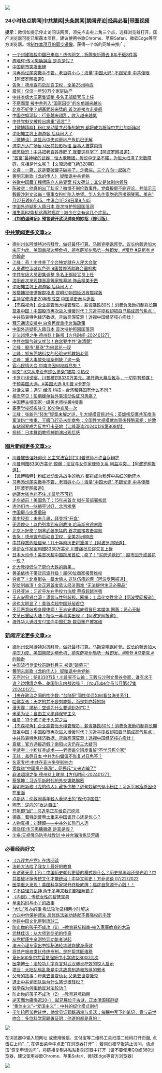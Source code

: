 ![](https://raw.githubusercontent.com/jsvpn/jsproxy/dev/64photo/fqnews-qr.jpg)

<div id="tt">
<h3>24小时热点禁闻|<a href="#%E4%B8%AD%E5%85%B1%E7%A6%81%E9%97%BB%E6%9B%B4%E5%A4%9A%E6%96%87%E7%AB%A0">中共禁闻</a>|<a href="#%E5%9B%BE%E7%89%87%E6%96%B0%E9%97%BB%E6%9B%B4%E5%A4%9A%E6%96%87%E7%AB%A0">头条禁闻</a>|<a href="#%E6%96%B0%E9%97%BB%E8%AF%84%E8%AE%BA%E6%9B%B4%E5%A4%9A%E6%96%87%E7%AB%A0">禁闻评论|<a href="#%E5%BF%85%E7%9C%8B%E7%BB%8F%E5%85%B8%E5%A5%BD%E6%96%87">经典必看</a>|<a href="https://fanb1.xyz/3" target="_blank">带图视频</a></h3>
<div><b>提示：</b>微信如提示停止访问该网页，须先点击右上角三个点，选择浏览器打开。国产浏览器可能已屏蔽本项目，建议使用谷歌Chrome、苹果Safari、微软Edge等官方浏览器。或<a href="%E5%88%B6%E4%BD%9Cgit%E7%A6%81%E9%97%BB%E9%95%9C%E5%83%8F.md">制作本项目的同步镜像</a>，获得一个新的网址来推广。</div>
<ul>

<li><a href="/cnnews/20240128/1993585.md">一个封建独裁中国已来临！热传网文：折腾来折腾去 8年干砸8件事</a></li>
<li><a href="/comments/20240128/1993549.md">周晓辉:传习患胰腺癌 是真是假？</a></li>
<li><a href="/topimagenews/20240128/1993620.md">中国房市突发重磅</a></li>
<li><a href="/topimagenews/20240128/1993655.md">习再添烂尾突撒手不管，老百姓小心！海量“中国大妈” 不跟党走 中共傻眼【阿波罗网报道】</a></li>
<li><a href="/topimagenews/20240128/1993569.md">告急！德州宣布启动自卫权，全美25州响应</a></li>
<li><a href="/ccpdope/20240128/1993529.md">震惊！仅仅一年50万个家庭破产</a></li>
<li><a href="/cbnews/20240128/1993723.md">中共省级大员密集调整 多名正部级官员上任</a></li>
<li><a href="/ccpdope/20240128/1993528.md">不寒而栗 被中共列入“国家囚徒”的名单越来越长</a></li>
<li><a href="/topimagenews/20240128/1993570.md">北京不好使？胡塞武装来猛的 首次直接攻击美舰</a></li>
<li><a href="/finance/20240128/1993674.md">中国空姐现状：行业越来越乱，收入越来越低</a></li>
<li><a href="/ssgc/20240128/1993730.md">中共党魁又被传出病重“谣言”？</a></li>
<li><a href="/topimagenews/20240128/1993700.md">【微博精粹】粉红发动爱共战争的地方 都将成为粉碎中共红的新阵地</a></li>
<li><a href="/cbnews/20240128/1993702.md">沈阳摊主坑上海游客 后续闹大了</a></li>
<li><a href="/ssgc/20240128/1993628.md">〖微博谈〗这显示中央对房地产危机已无解</a></li>
<li><a href="/headline/20240128/1993682.md">济南万达广场反习反共投影标语 当事人披露内情</a></li>
<li><a href="/cnnews/20240128/1993558.md">细思极恐！中共把老百姓养肥了 就要这样宰了【阿波罗网报道】</a></li>
<li><a href="/sohnews/20240128/1993624.md">“首富”最神秘的武器：恒大歌舞团，传说中无坚不摧，为恒大扫清了无数障碍，真相是什么呢？【文昭思绪飞扬320期】</a></li>
<li><a href="/sohnews/20240128/1993766.md">文睿：一尊，这是要破罐子破摔了，走极端，三个方向一起破产</a></li>
<li><a href="/comments/20240128/1993746.md">黄明志新歌《龙的传人》 疑暗讽中共党魁</a></li>
<li><a href="/cnnews/20240128/1993584.md">谷歌中国籍工程师陈立人杀妻案 校友确认：其父是体制内领导</a></li>
<li><a href="/sohnews/20240128/1993563.md">陈破空：他真的出了状况？微博不删伦敦事件。党媒报假不删评论，并暗示王毅跟沙利文谈崩！肇事女粉红陷入绝望。华人名作家胞弟声援钢琴家。美东1月27日晚8点45、中港台1月28日早9点45</a></li>
<li><a href="/cbnews/20240128/1993656.md">中国外逃疑犯入籍日本 首次持护照回国落网</a></li>
<li><a href="/sohnews/20240128/1993568.md">维生素B2能抗这两种癌症！缺少它会有这几个症状。</a></li>
<li><b><a href="/comments/20200207/1272816.md" target="_blank">《刘伯温碑记》预言避开武汉肺炎的妙招（修订版）</a></b></li>
</ul>
</div>

<div class="catlist">
<h3><a href="/cbnews/" target="_blank">中共禁闻</a><span><a href="/cbnews/" target="_blank" rel="nofollow">更多文章>></a></span></h3>
<ul>
<li><a href="/comments/20240128/1993804.md" target="_blank">德州州长阿博特对抗拜登，做好最坏打算。马斯克嘲讽拜登。议长约翰逊加大施压力度。美国南部边境危机，德克萨斯州局势一触即发。#拜登 #马斯克 #约翰逊</a></li>
<li><a href="/cbnews/20240128/1993795.md" target="_blank">江峰：奇！中共养了个台独党就在人民大会堂</a></li>
<li><a href="/cbnews/20240128/1993794.md" target="_blank">人员遭控涉袭以色列 9国暂停资助联合国机构</a></li>
<li><a href="/cbnews/20240128/1993723.md" target="_blank">中共省级大员密集调整 多名正部级官员上任</a></li>
<li><a href="/cbnews/20240128/1993712.md" target="_blank">洛阳首次发现魏晋高等家族墓地 饰品精美无匹</a></li>
<li><a href="/cbnews/20240128/1993702.md" target="_blank">沈阳摊主坑上海游客 后续闹大了</a></li>
<li><a href="/cbnews/20240128/1993701.md" target="_blank">放猫捕鼠惨遭猴群凌虐 昆明动物园延迟救猫挨轰</a></li>
<li><a href="/cbnews/20240128/1993673.md" target="_blank">主持官修清史20年却成空 中国清史泰斗逝世</a></li>
<li><a href="/comments/20240128/1993658.md" target="_blank">【杰森视角】企业高管当大楼管理员，薪资暴跌80%！消费负激励机制将长期笼罩中国！中国股市再次进入博傻时代？习近平揽权却把自己搞成怨气焦点！中共热衷特色经济数据，背后高深莫测！透视中国经济核心病灶！</a></li>
<li><a href="/cbnews/20240128/1993657.md" target="_blank">拜习通话安排中 白宫再度重申台海政策</a></li>
<li><a href="/cbnews/20240128/1993656.md" target="_blank">中国外逃疑犯入籍日本 首次持护照回国落网</a></li>
<li><a href="/comments/20240128/1993642.md" target="_blank">非法越境之争 德州怼上联邦【方伟时间-20240127】</a></li>
<li><a href="/cbnews/20240128/1993639.md" target="_blank">中共空飘气球又扰台！白宫要中共“说清楚”</a></li>
<li><a href="/cbnews/20240128/1993618.md" target="_blank">江峰：股市”暴涨“为何昙花一现</a></li>
<li><a href="/cbnews/20240128/1993551.md" target="_blank">江峰：抓东莞站街女的经验来抓教培老师</a></li>
<li><a href="/cbnews/20240128/1993526.md" target="_blank">江峰：重大事故处理条例缺了这一条</a></li>
<li><a href="/cbnews/20240128/1993516.md" target="_blank">官心民情大变 中南海因何权威尽失？</a></li>
<li><a href="/cbnews/20240128/1993515.md" target="_blank">网文“北京从来没有这么萧条”被禁 引热议</a></li>
<li><a href="/comments/20240127/1993486.md" target="_blank">卡罗尔诽谤案，川普被罚8330万美元。揭开两大幕后推手，一切早有预谋！干预美国大选。#美国大选 #川普 #卡罗尔</a></li>
<li><a href="/comments/20240127/1993480.md" target="_blank">对话文睿：选举 经济 科技 – 台湾和韩国有什么不同？</a></li>
<li><a href="/cbnews/20240127/1993415.md" target="_blank">相当罕见！彭丽媛单独外事活动佐证习患癌？</a></li>
<li><a href="/cbnews/20240127/1993414.md" target="_blank">中国博主控国家一级美术师抄袭4幅画</a></li>
<li><a href="/cbnews/20240127/1993381.md" target="_blank">寄宿学校彻夜驻守 10分钟查房一次</a></li>
<li><a href="/cbnews/20240127/1993359.md" target="_blank">江峰：张新伟“轻生”疑案未解之谜，引大规模官民对抗；英雄榜反曝共军南海军演伤亡惨重，王牌飞行员未能幸免；全国性大规模献血背後残酷真相；伦敦车站钢琴成为反共打卡圣地【江峰漫谈20240126第809期】</a></li>
<li><a href="/comments/20240127/1993348.md" target="_blank">视频：日本舞蹈教师神韵演出观后感</a></li>

</ul>
</div>
<div class="catlist">
<h3><a href="/topimagenews/" target="_blank">图片新闻</a><span><a href="/topimagenews/" target="_blank" rel="nofollow">更多文章>></a></span></h3>
<ul>
<li><a href="/topimagenews/20240128/1993786.md" target="_blank">川普被告强奸诽谤 民主党法官封口川普律师不许当庭辩护</a></li>
<li><a href="/topimagenews/20240128/1993748.md" target="_blank">川普判赔8330万美元 惊爆：法官与女作家律师关系 利益冲突&#8230;【阿波罗网报道】</a></li>
<li><a href="/topimagenews/20240128/1993700.md" target="_blank">【微博精粹】粉红发动爱共战争的地方 都将成为粉碎中共红的新阵地</a></li>
<li><a href="/topimagenews/20240128/1993655.md" target="_blank">习再添烂尾突撒手不管，老百姓小心！海量“中国大妈” 不跟党走 中共傻眼【阿波罗网报道】</a></li>
<li><a href="/topimagenews/20240128/1993632.md" target="_blank">她砸大钱也挡不住 川普势不可挡</a></li>
<li><a href="/topimagenews/20240128/1993631.md" target="_blank">走向战前！美国急了：15年来首次 拟在英部署核武</a></li>
<li><a href="/topimagenews/20240128/1993630.md" target="_blank">连他们也一味躺平讨好，北京难堪</a></li>
<li><a href="/topimagenews/20240128/1993620.md" target="_blank">中国房市突发重磅</a></li>
<li><a href="/topimagenews/20240128/1993596.md" target="_blank">美中较劲：未来几周，拜登将“开盒”</a></li>
<li><a href="/topimagenews/20240128/1993595.md" target="_blank">无须停火！以色列拿到有利裁决 哈马斯穷途末路</a></li>
<li><a href="/topimagenews/20240128/1993570.md" target="_blank">北京不好使？胡塞武装来猛的 首次直接攻击美舰</a></li>
<li><a href="/topimagenews/20240128/1993569.md" target="_blank">告急！德州宣布启动自卫权，全美25州响应</a></li>
<li><a href="/topimagenews/20240127/1993402.md" target="_blank">中共释放危险信号！几十年前历史将重演？【阿波罗网报道】</a></li>
<li><a href="/topimagenews/20240127/1993401.md" target="_blank">诽谤女作家案判赔8330万美元 川普痛批荒谬矢言上诉</a></li>
<li><a href="/topimagenews/20240127/1993298.md" target="_blank">日本大动作！美首次超中国跃居首位；疯了！“买房送媳妇”；股市回升或昙花一现？</a></li>
<li><a href="/topimagenews/20240127/1993297.md" target="_blank">北大教授低估了房价大跌的后果…</a></li>
<li><a href="/topimagenews/20240127/1993207.md" target="_blank">黄圣依杨子带货风波升级！超60位商家报警维权</a></li>
<li><a href="/topimagenews/20240127/1993198.md" target="_blank">穷疯了！北京街头一幕太惊人 这队伍瘆的慌【阿波罗网报道】</a></li>
<li><a href="/topimagenews/20240127/1993128.md" target="_blank">配给制崩溃！金正恩首度承认经济困难 “无法提供生活必需品”</a></li>
<li><a href="/topimagenews/20240127/1993097.md" target="_blank">日经亚洲：习近平左右手权力洗牌 蔡奇超越李强</a></li>
<li><a href="/topimagenews/20240126/1992988.md" target="_blank">王志安惹怒台湾！谎言与性别歧视，网揭：工具化女性言论【阿波罗网报道】</a></li>
<li><a href="/topimagenews/20240126/1992973.md" target="_blank">这也太明显了！美首次超中国跃居首位</a></li>
<li><a href="/topimagenews/20240126/1992945.md" target="_blank">不只恶意歧视身障律师！王志安遭起底假冒日本媒体 网轰：恶心无耻</a></li>
<li><a href="/topimagenews/20240126/1992882.md" target="_blank">文革已重回大陆！相似一幕真实出现了【阿波罗网报道】</a></li>
<li><a href="/topimagenews/20240126/1992881.md" target="_blank">海外华人通过支付宝向中国汇款 数百账户被冻结</a></li>

</ul>
</div>
<div class="catlist">
<h3><a href="/comments/" target="_blank">新闻评论</a><span><a href="/comments/" target="_blank" rel="nofollow">更多文章>></a></span></h3>
<ul>
<li><a href="/comments/20240128/1993804.md" target="_blank">德州州长阿博特对抗拜登，做好最坏打算。马斯克嘲讽拜登。议长约翰逊加大施压力度。美国南部边境危机，德克萨斯州局势一触即发。#拜登 #马斯克 #约翰逊</a></li>
<li><a href="/comments/20240128/1993753.md" target="_blank">中国流行灵堂坟前跳科目三 被讽“磕墓三”</a></li>
<li><a href="/comments/20240128/1993746.md" target="_blank">黄明志新歌《龙的传人》 疑暗讽中共党魁</a></li>
<li><a href="/comments/20240128/1993694.md" target="_blank">天亮时分：赔8330万$！川普誓不认输；王毅与沙利文曼谷会面，谁有求于谁？边境墙之争，美国陷入内战边缘？（YouTube会员节目第47集 20240127）</a></li>
<li><a href="/comments/20240128/1993692.md" target="_blank">【夹在政治之间的性少数: “台陆配”同性伴侣如何看台海关系?】</a></li>
<li><a href="/comments/20240128/1993675.md" target="_blank">哈佛女孩：天才的并不是刘亦婷，而是刘亦婷她妈</a></li>
<li><a href="/comments/20240128/1993661.md" target="_blank">漫天霾：揭秘：空调为什么要调到26℃？</a></li>
<li><a href="/comments/20240128/1993660.md" target="_blank">米莱为证：自由主义绝非保守主义</a></li>
<li><a href="/comments/20240128/1993659.md" target="_blank">维舟：13个孩子死于火灾之后</a></li>
<li><a href="/comments/20240128/1993658.md" target="_blank">【杰森视角】企业高管当大楼管理员，薪资暴跌80%！消费负激励机制将长期笼罩中国！中国股市再次进入博傻时代？习近平揽权却把自己搞成怨气焦点！中共热衷特色经济数据，背后高深莫测！透视中国经济核心病灶！</a></li>
<li><a href="/comments/20240128/1993647.md" target="_blank">袁斌：官方通报造假？南阳火灾仍存三大疑问</a></li>
<li><a href="/comments/20240128/1993646.md" target="_blank">李靖宇：小粉红养成术——老师逼全班发毒誓“不学习死全家”</a></li>
<li><a href="/comments/20240128/1993645.md" target="_blank">王赫：羞辱日本 中共为何偏偏不恢复对日免签？</a></li>
<li><a href="/comments/20240128/1993644.md" target="_blank">名家专栏:中共在非洲争夺影响力</a></li>
<li><a href="/comments/20240128/1993643.md" target="_blank">官媒称“中国资产暴涨”，网民斥“又来诈骗了”</a></li>
<li><a href="/comments/20240128/1993642.md" target="_blank">非法越境之争 德州怼上联邦【方伟时间-20240127】</a></li>
<li><a href="/comments/20240128/1993621.md" target="_blank">蔡慎坤：习近平新时代的外交谋略揭密</a></li>
<li><a href="/comments/20240128/1993619.md" target="_blank">黄明志新歌《龙的传人》藏多少梗？逐句妙解气晕小粉红！习近平暴瘦原因也在里面</a></li>
<li><a href="/comments/20240128/1993604.md" target="_blank">卢斯达：伦敦闹事年轻人表现出的“现代中国性”</a></li>
<li><a href="/comments/20240128/1993603.md" target="_blank">陶杰：逆向的“表达自由”</a></li>
<li><a href="/comments/20240128/1993582.md" target="_blank">开年即“凶”！习近平正在给自己挖坑</a></li>
<li><a href="/comments/20240128/1993581.md" target="_blank">德媒：若特朗普卷土重来中国该开心还是忧心？</a></li>
<li><a href="/comments/20240128/1993555.md" target="_blank">人物真相：刘建超——中共外长热门人选</a></li>
<li><a href="/comments/20240128/1993549.md" target="_blank">周晓辉:传习患胰腺癌 是真是假？</a></li>
<li><a href="/comments/20240128/1993548.md" target="_blank">沈舟:无视俄乌防空战教训 中共台海演练显荒唐</a></li>

</ul>
</div>

<div class="catlist">
<h3>必看经典好文</h3>
<ul>
<li><a href="/bookonline/20131116/201057.md" target="_blank">《九评共产党》在线阅读</a></li>
<li><a href="/cbnews/20200516/1329218.md" target="_blank">法轮大法给了我女儿最好的教育</a></li>
<li><a href="/bannedvideo/20220723/1761909.md" target="_blank">专访章天亮 (下)：中国历史朝代更替的模式是什么？历史是黑暗还是光明？中共要破坏掉传统文化才能统治｜中华文明史｜方菲访谈 07/22/2022</a></li>
<li><a href="/comments/20201115/1431139.md" target="_blank">医学重大发现！美国科学家揭开终极底牌：癌症自愈源于心脏！！</a></li>
<li><a href="/comments/20190427/1119935.md" target="_blank">子不语怪力乱神 两千多年来我们都理解错了</a></li>
<li><a href="/comments/20231222/1977665.md" target="_blank">《内训》：传统女性的智慧宝典</a></li>
<li><a href="/cbnews/20210518/1548912.md" target="_blank">单亲妈妈与小丫的故事</a></li>
<li><a href="/cbnews/20210428/1535533.md" target="_blank">“大仙”难办的事  看法轮功录相两小时解决</a></li>
<li><a href="/comments/20200926/1403542.md" target="_blank">六四中他保护师生 后修炼法轮功铸就不畏强权的丰碑</a></li>
<li><a href="/bannedvideo/20220502/1727317.md" target="_blank">他将中国文化带到琉球二</a></li>
<li><a href="/comments/20230921/1905929.md" target="_blank">防止你的孩子不成功（6） &#8211;教育避坑指南-植入家庭教育的木马</a></li>
<li><a href="/topimagenews/20130216/104433.md" target="_blank">武林佳话：从大师到徒弟的传奇</a></li>
<li><a href="/comments/20210720/1516768.md" target="_blank">从党棍康生亲测特异功能者说起</a></li>
<li><a href="/comments/20230226/1853388.md" target="_blank">澳洲心理专家出书探秘法轮功祛病健身奇效</a></li>
<li><a href="/comments/20231214/1974138.md" target="_blank">将共产极权类比传统专制，是在帮共匪维稳</a></li>
<li><a href="/comments/20200704/783272.md" target="_blank">泉州500多中共官员强奸中小学幼女8000余次</a></li>
<li><a href="/comments/20200820/1382989.md" target="_blank">医学博士：法轮功九字真言对武汉肺炎疗效的惊人启示</a></li>
<li><a href="/comments/20220730/1764893.md" target="_blank">项云：大陆乱局乱象是中共故意制造和放纵的邪术</a></li>
<li><a href="/cbnews/20210507/1541162.md" target="_blank">父母的故事：母亲去世变仙女 父亲去世变饿鬼</a></li>
<li><a href="/comments/20220806/1768236.md" target="_blank">退出中共党团队后为什么感觉很轻松？</a></li>
<li><a href="/comments/20210123/1473430.md" target="_blank">钱学森为何拒绝反对法轮功？</a></li>
<li><a href="/comments/20230917/1933753.md" target="_blank">防止你的孩子不成功（2） &#8211;教育避坑指南</a></li>
<li><a href="/tculture/20190304/1091076.md" target="_blank">逆天而为痛悔迟20-1：弑兄篡位千古谜，正本清源释群疑</a></li>
<li><a href="/comments/20201007/1409565.md" target="_blank">“集体主义”+“爱国主义”：中共的奴化模式剖析</a></li>
<li><a href="/comments/20210827/1614424.md" target="_blank">千年轮回16世转世，他曾见证耶稣遇难与复活；催眠中写下的笔记，竟与前世吻合；多位科学家联署证明：他说的都是真的！</a></li>

</ul>
</div>

![](https://raw.githubusercontent.com/jsvpn/jsproxy/dev/64photo/fqnews-qr.jpg)

在浏览器中输入短网址 或使用微信、支付宝等二维码工具扫描二维码打开页面, 点击右上角"...", 在弹出菜单中点击“在浏览器打开”； 若网页被举报禁止访问，请点击“恢复申请访问”，将链接复制并粘贴到浏览器中打开（请不要使用QQ或360浏览器，建议使用谷歌Chrome、苹果Safari、微软Edge等官方浏览器）

![](https://raw.githubusercontent.com/jsvpn/jsproxy/dev/64photo/wx.jpg)